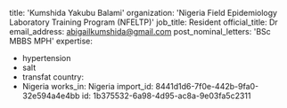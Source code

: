 title: 'Kumshida Yakubu Balami'
organization: 'Nigeria Field Epidemiology Laboratory Training Program (NFELTP)'
job_title: Resident
official_title: Dr
email_address: abigailkumshida@gmail.com
post_nominal_letters: 'BSc MBBS MPH'
expertise:
  - hypertension
  - salt
  - transfat
country:
  - Nigeria
works_in: Nigeria
import_id: 8441d1d6-7f0e-442b-9fa0-32e594a4e4bb
id: 1b375532-6a98-4d95-ac8a-9e03fa5c2311

